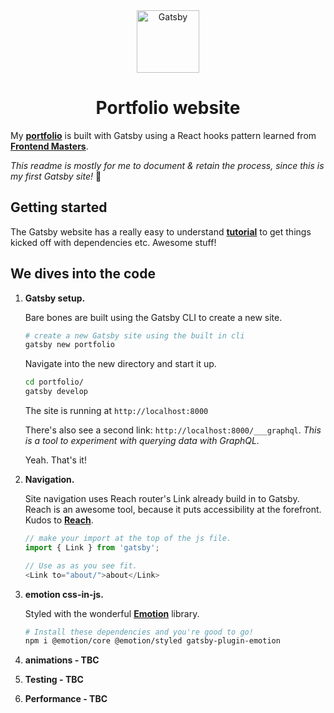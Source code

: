 <div align=center>
<img alt="Gatsby" src="https://res.cloudinary.com/tomhendra/image/upload/v1566377250/portfolio-logo/logo-outlined-rectangle-bg.svg" width="100" />
<h1>Portfolio website</h1>
</div>

My **[portfolio](https://tomhendra.dev)** is built with Gatsby using a React hooks pattern learned from **[Frontend Masters](https://frontendmasters.com/courses/gatsby/)**.

_This readme is mostly for me to document & retain the process, since this is my first Gatsby site!_ 🚀

## Getting started

The Gatsby website has a really easy to understand **[tutorial](https://www.gatsbyjs.org/tutorial/)** to get things kicked off with dependencies etc. Awesome stuff!

## We dives into the code

1.  **Gatsby setup.**

    Bare bones are built using the Gatsby CLI to create a new site.

    ```sh
    # create a new Gatsby site using the built in cli
    gatsby new portfolio
    ```

    Navigate into the new directory and start it up.

    ```sh
    cd portfolio/
    gatsby develop
    ```

    The site is running at `http://localhost:8000`

    There's also see a second link: `http://localhost:8000/___graphql`.
    _This is a tool to experiment with querying data with GraphQL._

    Yeah. That's it!

2.  **Navigation.**

    Site navigation uses Reach router's Link already build in to Gatsby. Reach is an awesome tool, because it puts accessibility at the forefront. Kudos to **[Reach](https://reach.tech/router)**.

    ```javascript
    // make your import at the top of the js file.
    import { Link } from 'gatsby';
    ```

    ```javascript
    // Use as as you see fit.
    <Link to="about/">about</Link>
    ```

3.  **emotion css-in-js.**

    Styled with the wonderful **[Emotion](https://emotion.sh/docs/introduction)** library.

    ```sh
    # Install these dependencies and you're good to go!
    npm i @emotion/core @emotion/styled gatsby-plugin-emotion
    ```

4) **animations - TBC**

5) **Testing - TBC**

6) **Performance - TBC**
